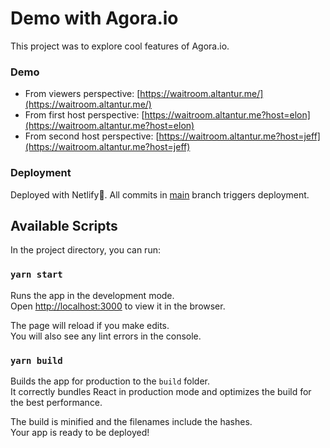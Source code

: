 # Demo with Agora.io

This project was to explore cool features of Agora.io.

### Demo

* From viewers perspective: [https://waitroom.altantur.me/](https://waitroom.altantur.me/)
* From first host perspective: [https://waitroom.altantur.me?host=elon](https://waitroom.altantur.me?host=elon)
* From second host perspective: [https://waitroom.altantur.me?host=jeff](https://waitroom.altantur.me?host=jeff)

### Deployment

Deployed with Netlify💙. All commits in [main](https://github.com/altantur/waitroom/tree/main) branch triggers deployment.

## Available Scripts

In the project directory, you can run:

### `yarn start`

Runs the app in the development mode.\
Open [http://localhost:3000](http://localhost:3000) to view it in the browser.

The page will reload if you make edits.\
You will also see any lint errors in the console.

### `yarn build`

Builds the app for production to the `build` folder.\
It correctly bundles React in production mode and optimizes the build for the best performance.

The build is minified and the filenames include the hashes.\
Your app is ready to be deployed!

